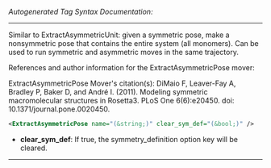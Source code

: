 <!-- THIS IS AN AUTOGENERATED FILE: Don't edit it directly, instead change the schema definition in the code itself. -->

_Autogenerated Tag Syntax Documentation:_

---
Similar to ExtractAsymmetricUnit: given a symmetric pose, make a nonsymmetric pose that contains the entire system (all monomers). Can be used to run symmetric and asymmetric moves in the same trajectory.

References and author information for the ExtractAsymmetricPose mover:

ExtractAsymmetricPose Mover's citation(s):
DiMaio F, Leaver-Fay A, Bradley P, Baker D, and André I.  (2011).  Modeling symmetric macromolecular structures in Rosetta3.  PLoS One 6(6):e20450.  doi: 10.1371/journal.pone.0020450.

```xml
<ExtractAsymmetricPose name="(&string;)" clear_sym_def="(&bool;)" />
```

-   **clear_sym_def**: If true, the symmetry_definition option key will be cleared.

---

